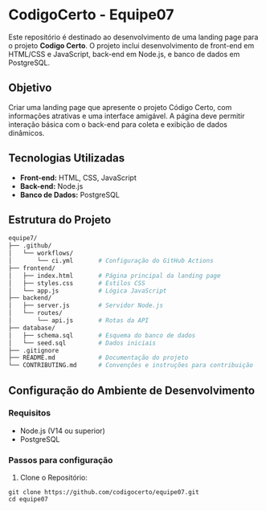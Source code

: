 # CodigoCerto - Equipe07

Este repositório é destinado ao desenvolvimento de uma landing page para o projeto **Codigo Certo**. O projeto inclui desenvolvimento de front-end em HTML/CSS e JavaScript, back-end em Node.js, e banco de dados em PostgreSQL.

## Objetivo

Criar uma landing page que apresente o projeto Código Certo, com informações atrativas e uma interface amigável. A página deve permitir interação básica com o back-end para coleta e exibição de dados dinâmicos.

## Tecnologias Utilizadas

- **Front-end:** HTML, CSS, JavaScript
- **Back-end:** Node.js
- **Banco de Dados:** PostgreSQL

## Estrutura do Projeto

```bash
equipe7/
├── .github/
│   └── workflows/
│       └── ci.yml       # Configuração do GitHub Actions
├── frontend/
│   ├── index.html       # Página principal da landing page
│   ├── styles.css       # Estilos CSS
│   └── app.js           # Lógica JavaScript
├── backend/
│   ├── server.js        # Servidor Node.js
│   └── routes/
│       └── api.js       # Rotas da API
├── database/
│   ├── schema.sql       # Esquema do banco de dados
│   └── seed.sql         # Dados iniciais
├── .gitignore
├── README.md            # Documentação do projeto
└── CONTRIBUTING.md      # Convenções e instruções para contribuição
```
## Configuração do Ambiente de Desenvolvimento
### Requisitos
- Node.js (V14 ou superior)
- PostgreSQL

### Passos para configuração
1. Clone o Repositório:
```
git clone https://github.com/codigocerto/equipe07.git
cd equipe07
```
